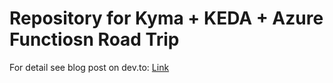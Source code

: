 # Repository for Kyma + KEDA + Azure Functiosn Road Trip

For detail see blog post on dev.to: [Link]()